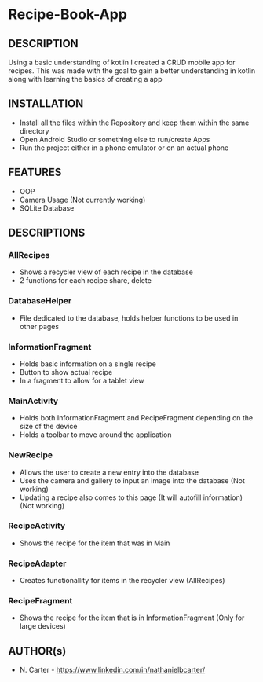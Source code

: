 # Recipe-Book-App
## DESCRIPTION
Using a basic understanding of kotlin I created a CRUD mobile app for recipes. This was made with the goal to gain a better understanding in kotlin along with learning the basics of creating a app

## INSTALLATION
 - Install all the files within the Repository and keep them within the same directory
 - Open Android Studio or something else to run/create Apps
 - Run the project either in a phone emulator or on an actual phone

## FEATURES
  - OOP
  - Camera Usage (Not currently working)
  - SQLite Database

## DESCRIPTIONS

### AllRecipes
  - Shows a recycler view of each recipe in the database
  - 2 functions for each recipe share, delete
### DatabaseHelper
  - File dedicated to the database, holds helper functions to be used in other pages
### InformationFragment
  - Holds basic information on a single recipe
  - Button to show actual recipe
  - In a fragment to allow for a tablet view
### MainActivity
  - Holds both InformationFragment and RecipeFragment depending on the size of the device
  - Holds a toolbar to move around the application
### NewRecipe
  - Allows the user to create a new entry into the database
  - Uses the camera and gallery to input an image into the database (Not working)
  - Updating a recipe also comes to this page (It will autofill information) (Not working)
### RecipeActivity
  - Shows the recipe for the item that was in Main
### RecipeAdapter
  - Creates functionallity for items in the recycler view (AllRecipes)
### RecipeFragment
  - Shows the recipe for the item that is in InformationFragment (Only for large devices)


## AUTHOR(s)
  - N. Carter - https://www.linkedin.com/in/nathanielbcarter/
